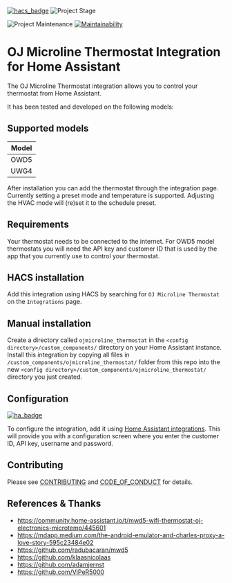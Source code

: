 <!-- PROJECT SHIELDS -->
[![hacs_badge][hacs-shield]][hacs-url]
![Project Stage][project-stage-shield]

![Project Maintenance][maintenance-shield]
[![Maintainability][maintainability-shield]][maintainability-url]

# OJ Microline Thermostat Integration for Home Assistant

The OJ Microline Thermostat integration allows you to control your
thermostat from Home Assistant.

It has been tested and developed on the following models:

## Supported models

| Model            |
|------------------|
| OWD5             |
| UWG4             |

After installation you can add the thermostat through the integration page. Currently setting a preset mode and temperature is supported. Adjusting
the HVAC mode will (re)set it to the schedule preset.

## Requirements

Your thermostat needs to be connected to the internet. For OWD5 model thermostats you will need the API key and customer ID that is used by the app that you currently use to control your thermostat.

## HACS installation

Add this integration using HACS by searching for `OJ Microline Thermostat` on the `Integrations` page.

## Manual installation

Create a directory called `ojmicroline_thermostat` in the `<config directory>/custom_components/` directory on your Home Assistant instance.
Install this integration by copying all files in `/custom_components/ojmicroline_thermostat/` folder from this repo into the new `<config directory>/custom_components/ojmicroline_thermostat/` directory you just created.

## Configuration

[![ha_badge][ha-add-shield]][ha-add-url]

To configure the integration, add it using [Home Assistant integrations][ha-add-url]. This will provide you with a configuration screen where you enter the customer ID, API key, username and password.

## Contributing

Please see [CONTRIBUTING](.github/CONTRIBUTING.md) and [CODE_OF_CONDUCT](.github/CODE_OF_CONDUCT.md) for details.

## References & Thanks

- https://community.home-assistant.io/t/mwd5-wifi-thermostat-oj-electronics-microtemp/445601
- https://mdapp.medium.com/the-android-emulator-and-charles-proxy-a-love-story-595c23484e02
- https://github.com/radubacaran/mwd5
- https://github.com/klaasnicolaas
- https://github.com/adamjernst
- https://github.com/ViPeR5000

[maintainability-shield]: https://api.codeclimate.com/v1/badges/d77f7409eb02e331261b/maintainability
[maintainability-url]: https://codeclimate.com/github/robbinjanssen/python-ojmicroline-thermostat
[maintenance-shield]: https://img.shields.io/maintenance/yes/2025.svg
[project-stage-shield]: https://img.shields.io/badge/project%20stage-stable-brightgreen.svg?style=for-the-badge

[hacs-url]: https://github.com/hacs/integration
[hacs-shield]: https://img.shields.io/badge/HACS-Default-orange.svg?style=for-the-badge

[ha-add-url]: https://my.home-assistant.io/redirect/config_flow_start/?domain=ojmicroline_thermostat
[ha-add-shield]: https://my.home-assistant.io/badges/config_flow_start.svg
